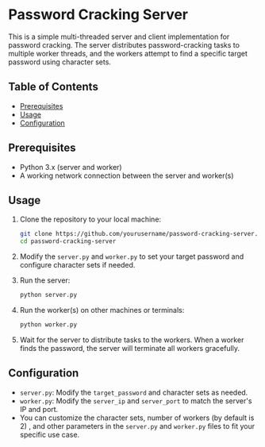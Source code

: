 # Password Cracking Server

This is a simple multi-threaded server and client implementation for password cracking. The server distributes password-cracking tasks to multiple worker threads, and the workers attempt to find a specific target password using character sets.

## Table of Contents

- [Prerequisites](#prerequisites)
- [Usage](#usage)
- [Configuration](#configuration)


## Prerequisites

- Python 3.x (server and worker)
- A working network connection between the server and worker(s)

## Usage

1. Clone the repository to your local machine:

    ```sh
    git clone https://github.com/yourusername/password-cracking-server.git
    cd password-cracking-server
    ```

2. Modify the `server.py` and `worker.py` to set your target password and configure character sets if needed.

3. Run the server:

    ```sh
    python server.py
    ```

4. Run the worker(s) on other machines or terminals:

    ```sh
    python worker.py
    ```

5. Wait for the server to distribute tasks to the workers. When a worker finds the password, the server will terminate all workers gracefully.

## Configuration

- `server.py`: Modify the `target_password` and character sets as needed.
- `worker.py`: Modify the `server_ip` and `server_port` to match the server's IP and port.
- You can customize the character sets, number of workers (by default is 2) , and other parameters in the `server.py` and `worker.py` files to fit your specific use case.
